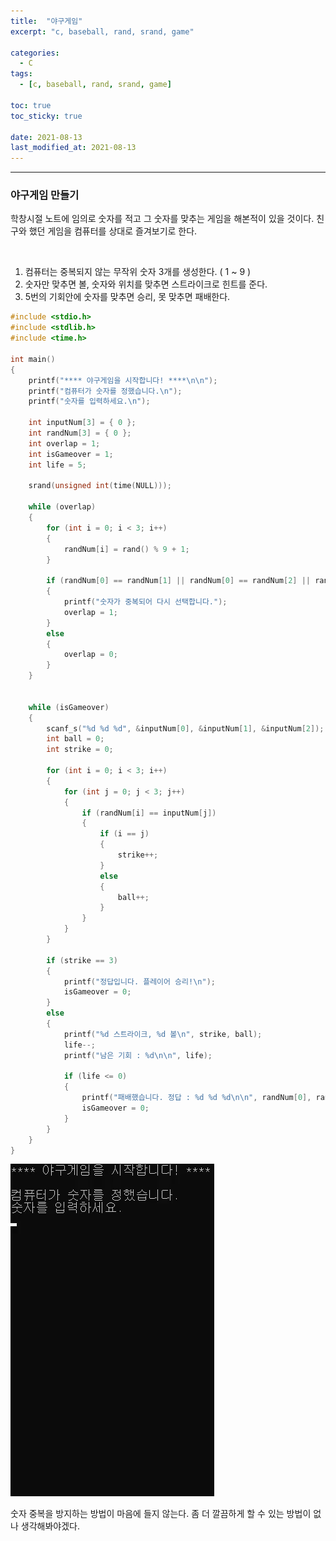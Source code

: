 ```yaml
---
title:  "야구게임"
excerpt: "c, baseball, rand, srand, game"

categories:
  - C
tags:
  - [c, baseball, rand, srand, game]

toc: true
toc_sticky: true
 
date: 2021-08-13
last_modified_at: 2021-08-13
---  
```


***

### 야구게임 만들기
학창시절 노트에 임의로 숫자를 적고 그 숫자를 맞추는 게임을 해본적이 있을 것이다. 친구와 했던 게임을 컴퓨터를 상대로 즐겨보기로 한다.

<br/>

1. 컴퓨터는 중복되지 않는 무작위 숫자 3개를 생성한다. ( 1 ~ 9 )
2. 숫자만 맞추면 볼, 숫자와 위치를 맞추면 스트라이크로 힌트를 준다.
3. 5번의 기회안에 숫자를 맞추면 승리, 못 맞추면 패배한다.


```c
#include <stdio.h>
#include <stdlib.h>
#include <time.h>

int main()
{
	printf("**** 야구게임을 시작합니다! ****\n\n");
	printf("컴퓨터가 숫자를 정했습니다.\n");
	printf("숫자를 입력하세요.\n");

	int inputNum[3] = { 0 };
	int randNum[3] = { 0 };
	int overlap = 1;
	int isGameover = 1;
	int life = 5;

	srand(unsigned int(time(NULL)));

	while (overlap)
	{
		for (int i = 0; i < 3; i++)
		{
			randNum[i] = rand() % 9 + 1;
		}
		
		if (randNum[0] == randNum[1] || randNum[0] == randNum[2] || randNum[1] == randNum[2])
		{
			printf("숫자가 중복되어 다시 선택합니다.");
			overlap = 1;
		}
		else
		{
			overlap = 0;
		}
	}


	while (isGameover)
	{
		scanf_s("%d %d %d", &inputNum[0], &inputNum[1], &inputNum[2]);
		int ball = 0;
		int strike = 0;

		for (int i = 0; i < 3; i++)
		{
			for (int j = 0; j < 3; j++)
			{
				if (randNum[i] == inputNum[j])
				{
					if (i == j)
					{
						strike++;
					}
					else
					{
						ball++;
					}
				}
			}
		}

		if (strike == 3)
		{
			printf("정답입니다. 플레이어 승리!\n");
			isGameover = 0;
		}
		else
		{
			printf("%d 스트라이크, %d 볼\n", strike, ball);
			life--;
			printf("남은 기회 : %d\n\n", life);

			if (life <= 0)
			{
				printf("패배했습니다. 정답 : %d %d %d\n\n", randNum[0], randNum[1], randNum[2]);
				isGameover = 0;
			}
		}
	}
}
```



![baseball](/assets/images/20210813_Posting/baseball.gif)

숫자 중복을 방지하는 방법이 마음에 들지 않는다. 좀 더 깔끔하게 할 수 있는 방법이 없나 생각해봐야겠다.